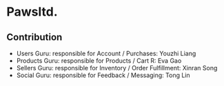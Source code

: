 # Pawsltd.


## Contribution
- Users Guru: responsible for Account / Purchases: Youzhi Liang
- Products Guru: responsible for Products / Cart R: Eva Gao  
- Sellers Guru: responsible for Inventory / Order Fulfillment:  Xinran Song
- Social Guru: responsible for Feedback / Messaging: Tong Lin
